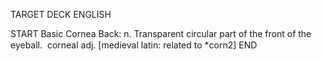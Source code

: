 TARGET DECK
ENGLISH

START
Basic
Cornea
Back: n. Transparent circular part of the front of the eyeball.  corneal adj. [medieval latin: related to *corn2]
END
